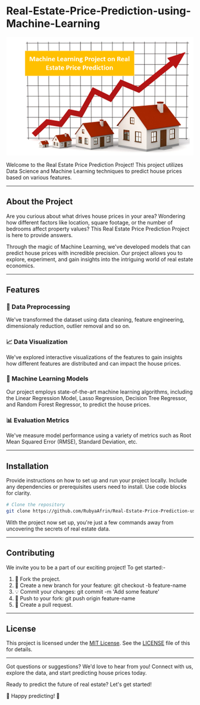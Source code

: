 # Real-Estate-Price-Prediction-using-Machine-Learning

![Project House Price Prediction](https://github.com/RubyaAfrin/Real-Estate-Price-Prediction-using-Machine-Learning/blob/main/img/house_price_prediction_ML.PNG)

Welcome to the Real Estate Price Prediction Project! This project utilizes Data Science and Machine Learning techniques to predict house prices based on various features.

---

## About the Project

Are you curious about what drives house prices in your area? Wondering how different factors like location, square footage, or the number of bedrooms affect property values? This Real Estate Price Prediction Project is here to provide answers.

Through the magic of Machine Learning, we've developed models that can predict house prices with incredible precision. Our project allows you to explore, experiment, and gain insights into the intriguing world of real estate economics.

---

## Features

### 🧹 Data Preprocessing
We've transformed the dataset using data cleaning, feature engineering, dimensionaly reduction, outlier removal and so on.

### 📈 Data Visualization
We've explored interactive visualizations of the features to gain insights how different features are distributed and can impact the house prices.

### 🤖 Machine Learning Models
Our project employs state-of-the-art machine learning algorithms, including the Linear Regression Model, Lasso Regression, Decision Tree Regressor, and Random Forest Regressor, to predict the house prices.

### 📊 Evaluation Metrics
We've measure model performance using a variety of metrics such as Root Mean Squared Error (RMSE), Standard Deviation, etc.

---

## Installation

Provide instructions on how to set up and run your project locally. Include any dependencies or prerequisites users need to install. Use code blocks for clarity.

```bash
# Clone the repository
git clone https://github.com/RubyaAfrin/Real-Estate-Price-Prediction-using-Machine-Learning.git
```

With the project now set up, you're just a few commands away from uncovering the secrets of real estate data.

---

## Contributing

We invite you to be a part of our exciting project! To get started:-

1) 🍴 Fork the project.
2) 🌟 Create a new branch for your feature: git checkout -b feature-name
3) 💡 Commit your changes: git commit -m 'Add some feature'
4) 🔀 Push to your fork: git push origin feature-name
5) 🚀 Create a pull request.

---

## License

This project is licensed under the [MIT License](LICENSE). See the [LICENSE](https://github.com/RubyaAfrin/Real-Estate-Price-Prediction-using-Machine-Learning/blob/main/LICENSE) file of this for details.

---

Got questions or suggestions? We'd love to hear from you! Connect with us, explore the data, and start predicting house prices today. 

Ready to predict the future of real estate? Let's get started!

🏡 Happy predicting! 🚀



